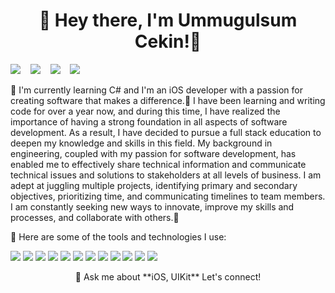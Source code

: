 <h1 align="center">👋 Hey there, I'm Ummugulsum Cekin!🚀</h1>
<p >
  <a href="https://www.linkedin.com/in/ummugulsumcekın/"><img src="https://img.shields.io/badge/-LinkedIn-blue?style=for-the-badge&logo=linkedin&logoColor=white"/></a>&nbsp;&nbsp;&nbsp;
  <a href="https://www.instagram.com/ummugulsumcekin/"><img src="https://img.shields.io/badge/-Instagram-ff69b4?style=for-the-badge&logo=instagram&logoColor=white"/></a>&nbsp;&nbsp;&nbsp;
  <a href="https://twitter.com/ummuglsmcekin"><img src="https://img.shields.io/badge/-Twitter-1da1f2?style=for-the-badge&logo=twitter&logoColor=white"/></a>&nbsp;&nbsp;&nbsp;
  <a href="https://medium.com/@ummugulsumcekin"><img src="https://img.shields.io/badge/-Medium-black?style=for-the-badge&logo=medium&logoColor=white"/></a>&nbsp;&nbsp;&nbsp;
</p>
<p >
  
  
<p > 🌱 I'm currently learning C# and I'm an iOS developer with a passion for creating software that makes a difference.🚀 I have been learning and writing code for over a year now, and during this time, I have realized the importance of having a strong foundation in all aspects of software development. As a result, I have decided to pursue a full stack education to deepen my knowledge and skills in this field. My background in engineering, coupled with my passion for software development, has enabled me to effectively share technical information and communicate technical issues and solutions to stakeholders at all levels of business. I am adept at juggling multiple projects, identifying primary and secondary objectives, prioritizing time, and communicating timelines to team members. I am constantly seeking new ways to innovate, improve my skills and processes, and collaborate with others.🚀 </p>
<p>

<p>🔭 Here are some of the tools and technologies I use:</p>
<p >
  <img src="https://img.shields.io/badge/-Swift-orange?style=for-the-badge&logo=swift&logoColor=white"/>
<img src="https://img.shields.io/badge/-C%23-blueviolet?style=for-the-badge&logo=c-sharp&logoColor=white"/>
<img src="https://img.shields.io/badge/-HTML5-orange?style=for-the-badge&logo=html5&logoColor=white"/>
<img src="https://img.shields.io/badge/-MS%20SQL%20Server-red?style=for-the-badge&logo=microsoft-sql-server&logoColor=white"/>
<img src="https://img.shields.io/badge/-MySQL-blue?style=for-the-badge&logo=mysql&logoColor=white"/>
<img src="https://img.shields.io/badge/-PostgreSQL-blue?style=for-the-badge&logo=postgresql&logoColor=white"/>
<img src="https://img.shields.io/badge/-MongoDB-green?style=for-the-badge&logo=mongodb&logoColor=white"/>
<img src="https://img.shields.io/badge/-UI%2FUX%20Design-blueviolet?style=for-the-badge&logo=adobe-xd&logoColor=white"/>
<img src="https://img.shields.io/badge/-Database%20Design-lightgrey?style=for-the-badge&logo=sqlite&logoColor=white"/>
<img src="https://img.shields.io/badge/-Agile-blue?style=for-the-badge&logo=agile&logoColor=white"/>
<img src="https://img.shields.io/badge/-Figma-purple?style=for-the-badge&logo=figma&logoColor=white"/>
<img src="https://img.shields.io/badge/-Jira-blue?style=for-the-badge&logo=jira&logoColor=white"/>




<p align="center">💬 Ask me about **iOS, UIKit**  Let's connect!
<p align="center">
